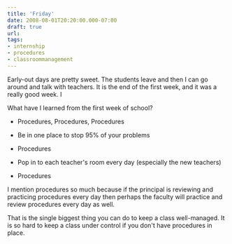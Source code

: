 ```yaml
---
title: 'Friday'
date: 2008-08-01T20:20:00.000-07:00
draft: true
url: 
tags: 
- internship
- procedures
- classroommanagement
---
```


Early-out days are pretty sweet. The students leave and then I can go around and talk with teachers. It is the end of the first week, and it was a really good week. I  
  
What have I learned from the first week of school?  

*   Procedures, Procedures, Procedures
*   Be in one place to stop 95% of your problems
*   Procedures
*   Pop in to each teacher's room every day (especially the new teachers)  
    
*   Procedures

I mention procedures so much because if the principal is reviewing and practicing procedures every day then perhaps the faculty will practice and review procedures every day as well.  
  
That is the single biggest thing you can do to keep a class well-managed. It is so hard to keep a class under control if you don't have procedures in place.